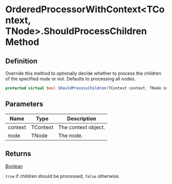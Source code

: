 # OrderedProcessorWithContext&lt;TContext, TNode&gt;.ShouldProcessChildren Method
## Definition

Override this method to optionally decide whether to process the children of the specified node or not. Defaults to processing all nodes.

```c#
protected virtual bool ShouldProcessChildren(TContext context, TNode node);
```

## Parameters

| Name | Type | Description |
| ---- | ---- | ----------- |
| context | TContext | The context object. |
| node | TNode | The node. |

## Returns

[Boolean](https://learn.microsoft.com/en-gb/dotnet/api/System.Boolean)

`true` if children should be processed, `false` otherwise.

